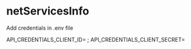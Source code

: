 # netServicesInfo

Add credentials in .env file

API_CREDENTIALS_CLIENT_ID= ;
API_CREDENTIALS_CLIENT_SECRET=
